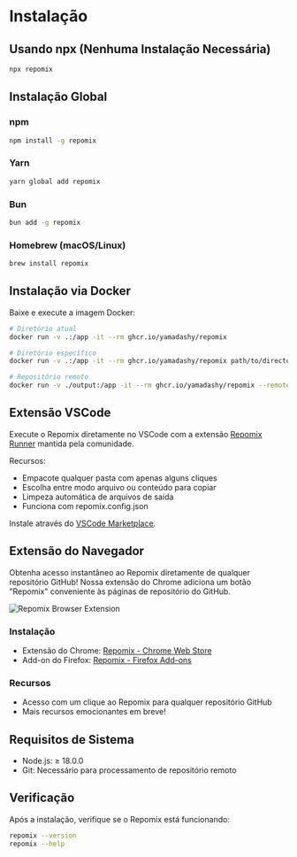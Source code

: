 # Instalação

## Usando npx (Nenhuma Instalação Necessária)

```bash
npx repomix
```

## Instalação Global

### npm
```bash
npm install -g repomix
```

### Yarn
```bash
yarn global add repomix
```

### Bun
```bash
bun add -g repomix
```

### Homebrew (macOS/Linux)
```bash
brew install repomix
```

## Instalação via Docker

Baixe e execute a imagem Docker:

```bash
# Diretório atual
docker run -v .:/app -it --rm ghcr.io/yamadashy/repomix

# Diretório específico
docker run -v .:/app -it --rm ghcr.io/yamadashy/repomix path/to/directory

# Repositório remoto
docker run -v ./output:/app -it --rm ghcr.io/yamadashy/repomix --remote yamadashy/repomix
```

## Extensão VSCode

Execute o Repomix diretamente no VSCode com a extensão [Repomix Runner](https://marketplace.visualstudio.com/items?itemName=DorianMassoulier.repomix-runner) mantida pela comunidade.

Recursos:
- Empacote qualquer pasta com apenas alguns cliques
- Escolha entre modo arquivo ou conteúdo para copiar
- Limpeza automática de arquivos de saída
- Funciona com repomix.config.json

Instale através do [VSCode Marketplace](https://marketplace.visualstudio.com/items?itemName=DorianMassoulier.repomix-runner).

## Extensão do Navegador

Obtenha acesso instantâneo ao Repomix diretamente de qualquer repositório GitHub! Nossa extensão do Chrome adiciona um botão "Repomix" conveniente às páginas de repositório do GitHub.

![Repomix Browser Extension](/images/docs/browser-extension.png)

### Instalação
- Extensão do Chrome: [Repomix - Chrome Web Store](https://chromewebstore.google.com/detail/repomix/fimfamikepjgchehkohedilpdigcpkoa)
- Add-on do Firefox: [Repomix - Firefox Add-ons](https://addons.mozilla.org/firefox/addon/repomix/)

### Recursos
- Acesso com um clique ao Repomix para qualquer repositório GitHub
- Mais recursos emocionantes em breve!

## Requisitos de Sistema

- Node.js: ≥ 18.0.0
- Git: Necessário para processamento de repositório remoto

## Verificação

Após a instalação, verifique se o Repomix está funcionando:

```bash
repomix --version
repomix --help
```
